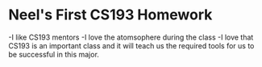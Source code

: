# Neel's First CS193 Homework
-I like CS193 mentors
-I love the atomsophere during the class
-I love that CS193 is an important class and it will teach us the required tools for us to be successful in this major. 
